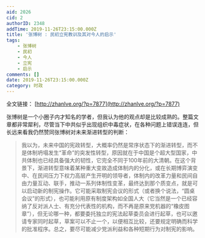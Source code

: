 ```yaml
---
aid: 2026
cid: 2
authorID: 2348
addTime: 2019-11-26T23:15:00.000Z
title: '张博树 : 民初立宪教训及其对今人的启示'
tags:
    - 张博树
    - 民初
    - 今人
    - 立宪
    - 启示
comments: []
date: 2019-11-26T23:15:00.000Z
category: 时政
---
```


全文链接： [http://zhanlve.org/?p=7877](http://zhanlve.org/?p=7877)

张博树是一个小圈子内才知名的学者，但我认为他的观点却是比较成熟的。整篇文章都非常犀利，尽管当下中共似乎出现组织中毒症状，在各种问题上错误连连，但长远来看我仍然赞同张博树对未来渐进转型的判断：

> 我以为，未来中国的宪政转型，大概率仍然是常序状态下的渐进转型，而不是体制坍塌发生“革命”的突发性转型，原因就在于中国是个超大型国家，中共体制也已经具备强大的韧性，它完全不同于100年前的大清朝。在这个背景下，渐进转型意味着某种重大变故造成体制内的分化，或在长期博弈演变中、在民间压力下权力高层产生开明的领导者，体制内的改革力量和民间自由力量互动、联手，推动一系列体制性变革，最终达到那个质变点，就是可以启动新的制宪操作。它可能采取制宪会议的形式（或者换个说法，“圆桌会议”的形式），也可能利用原有制度架构如全国人大（它当然是一个已经容纳了反对派人士、有充分代表性的机构，而不再是原来党机器的“橡皮图章”），但无论哪一种，都要委托独立的宪法起草委员会进行起草，也可以邀请专家同时起草，草案可以不止一个，以便相互比较，还要规定明确而科学的批准程序。总之，要尽可能减少党派利益和各种短期行为对制宪的影响。
